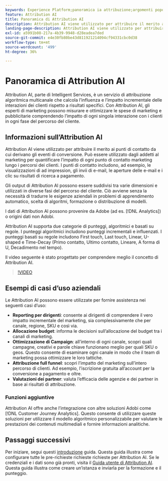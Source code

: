 ```yaml
---
keywords: Experience Platform;panoramica ia attribuzione;argomenti popolari;ia attribuzione;ia attribuzione
feature: Attribution AI
title: Panoramica di Attribution AI
description: Attribution AI viene utilizzato per attribuire il merito ai punti di contatto da cui derivano gli eventi di conversione. Può essere utilizzato dagli addetti al marketing per quantificare l’impatto di ogni punto di contatto marketing lungo i percorsi dei clienti. I punti di contatto includono, ad esempio, le visualizzazioni di ad impression, gli invii di e-mail, le aperture delle e-mail e i clic su risultati di ricerca a pagamento.
landing-page-description: Attribution AI viene utilizzato per attribuire il merito ai punti di contatto da cui derivano gli eventi di conversione. Può essere utilizzato dagli addetti al marketing per quantificare l’impatto di ogni punto di contatto marketing lungo i percorsi dei clienti.
exl-id: a5991b08-217a-4b39-9948-d28eadea7ded
source-git-commit: e4e30fb80be43d811921214094cf94331cbc0d38
workflow-type: tm+mt
source-wordcount: '499'
ht-degree: 36%

---
```


# Panoramica di Attribution AI

Attribution AI, parte di Intelligent Services, è un servizio di attribuzione algoritmica multicanale che calcola l’influenza e l’impatto incrementale delle interazioni dei clienti rispetto a risultati specifici. Con Attribution AI, gli esperti di marketing possono misurare e ottimizzare le spese di marketing e pubblicitarie comprendendo l’impatto di ogni singola interazione con i clienti in ogni fase del percorso del cliente.

## Informazioni sull’Attribution AI

Attribution AI viene utilizzato per attribuire il merito ai punti di contatto da cui derivano gli eventi di conversione. Può essere utilizzato dagli addetti al marketing per quantificare l’impatto di ogni punto di contatto marketing lungo i percorsi dei clienti. I punti di contatto includono, ad esempio, le visualizzazioni di ad impression, gli invii di e-mail, le aperture delle e-mail e i clic su risultati di ricerca a pagamento.

Gli output di Attribution AI possono essere suddivisi tra varie dimensioni e utilizzati in diverse fasi del percorso del cliente. Ciò avviene senza la necessità di tradurre le esigenze aziendali in problemi di apprendimento automatico, scelta di algoritmi, formazione o distribuzione di modelli.

I dati di Attribution AI possono provenire da Adobe (ad es. [!DNL Analytics]) o origini dati non Adobi.

Attribution AI supporta due categorie di punteggi, algoritmici e basati su regole. I punteggi algoritmici includono punteggi incrementali e influenzati. I punteggi basati su regole includono First touch, Last touch, Linear, U-shaped e Time-Decay (Primo contatto, Ultimo contatto, Lineare, A forma di U, Decadimento nel tempo).

Il video seguente è stato progettato per comprendere meglio il concetto di Attribution AI.

>[!VIDEO](https://video.tv.adobe.com/v/32667?learn=on&quality=12)

## Esempi di casi d’uso aziendali

Le Attribution AI possono essere utilizzate per fornire assistenza nei seguenti casi d’uso:

- **Reporting per dirigenti**: consente ai dirigenti di comprendere il vero impatto incrementale del marketing, sia complessivamente che per canale, regione, SKU e così via.
- **Allocazione budget**: informa le decisioni sull’allocazione del budget tra i canali di marketing.
- **Ottimizzazione di Campaign**: all’interno di ogni canale, scopri quali campagne, creativi e parole chiave funzionano meglio per quali SKU o geos. Questo consente di esaminare ogni canale in modo che il team di marketing possa ottimizzare le loro tattiche.
- **Attribuzione full funnel**: scopri l’impatto del marketing sull’intero percorso di clienti. Ad esempio, l’iscrizione gratuita all’account per la conversione a pagamento e oltre.
- **Valutazioni dei partner**: valuta l’efficacia delle agenzie e dei partner in base ai risultati di attribuzione.

### Funzioni aggiuntive

Attribution AI offre anche l’integrazione con altre soluzioni Adobi come [!DNL Customer Journey Analytics]. Questo consente di utilizzare queste soluzioni per utilizzare il modello algoritmico personalizzabile per valutare le prestazioni dei contenuti multimediali e fornire informazioni analitiche.

## Passaggi successivi

Per iniziare, segui questi [introduzione](./getting-started.md) guida. Questa guida illustra come configurare tutte le pre-richieste richieste richieste per Attribution AI. Se le credenziali e i dati sono già pronti, visita il [Guida utente di Attribution AI](./user-guide.md). Questa guida illustra come creare un’istanza e inviarla per la formazione e il punteggio.
